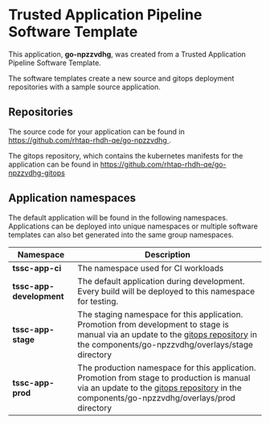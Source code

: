 # Trusted Application Pipeline Software Template

This application, **go-npzzvdhg**, was created from a Trusted Application Pipeline Software Template.

The software templates create a new source and gitops deployment repositories with a sample source application. 

## Repositories

The source code for your application can be found in [https://github.com/rhtap-rhdh-qe/go-npzzvdhg ](https://github.com/rhtap-rhdh-qe/go-npzzvdhg ).
 
The gitops repository, which contains the kubernetes manifests for the application can be found in 
[https://github.com/rhtap-rhdh-qe/go-npzzvdhg-gitops ](https://github.com/rhtap-rhdh-qe/go-npzzvdhg-gitops ) 

## Application namespaces 

The default application will be found in the following namespaces. Applications can be deployed into unique namespaces or multiple software templates can also bet generated into the same group namespaces.  

|  Namespace   |  Description   |  
| -------- | -------- |
| **tssc-app-ci** | The namespace used for CI workloads |
| **tssc-app-development** | The default application during development. Every build will be deployed to this namespace for testing. |
| **tssc-app-stage** | The staging namespace for this application. Promotion from development to stage is manual via an update to the [gitops repository](https://github.com/rhtap-rhdh-qe/go-npzzvdhg-gitops ) in the components/go-npzzvdhg/overlays/stage directory |
| **tssc-app-prod** | The production namespace for this application. Promotion from stage to production is manual via an update to the [gitops repository](https://github.com/rhtap-rhdh-qe/go-npzzvdhg-gitops ) in the components/go-npzzvdhg/overlays/prod directory |